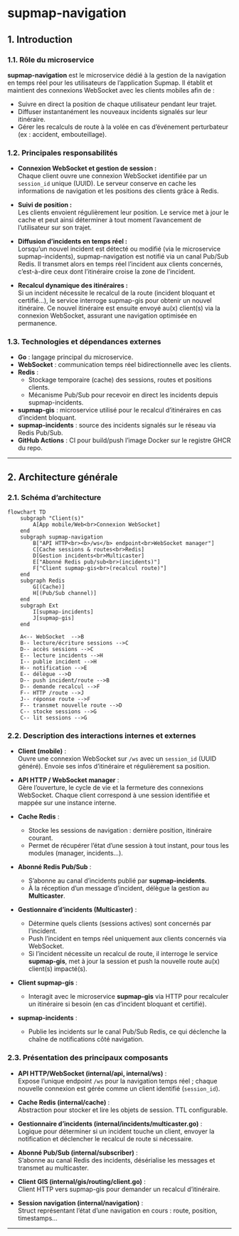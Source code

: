# supmap-navigation

## 1. Introduction

### 1.1. Rôle du microservice

**supmap-navigation** est le microservice dédié à la gestion de la navigation en temps réel pour les utilisateurs de l’application Supmap. Il établit et maintient des connexions WebSocket avec les clients mobiles afin de :
- Suivre en direct la position de chaque utilisateur pendant leur trajet.
- Diffuser instantanément les nouveaux incidents signalés sur leur itinéraire.
- Gérer les recalculs de route à la volée en cas d’événement perturbateur (ex : accident, embouteillage).

### 1.2. Principales responsabilités

- **Connexion WebSocket et gestion de session :**  
  Chaque client ouvre une connexion WebSocket identifiée par un `session_id` unique (UUID). Le serveur conserve en cache les informations de navigation et les positions des clients grâce à Redis.

- **Suivi de position :**  
  Les clients envoient régulièrement leur position. Le service met à jour le cache et peut ainsi déterminer à tout moment l’avancement de l’utilisateur sur son trajet.

- **Diffusion d’incidents en temps réel :**  
  Lorsqu’un nouvel incident est détecté ou modifié (via le microservice supmap-incidents), supmap-navigation est notifié via un canal Pub/Sub Redis. Il transmet alors en temps réel l’incident aux clients concernés, c’est-à-dire ceux dont l’itinéraire croise la zone de l’incident.

- **Recalcul dynamique des itinéraires :**  
  Si un incident nécessite le recalcul de la route (incident bloquant et certifié…), le service interroge supmap-gis pour obtenir un nouvel itinéraire. Ce nouvel itinéraire est ensuite envoyé au(x) client(s) via la connexion WebSocket, assurant une navigation optimisée en permanence.

### 1.3. Technologies et dépendances externes

- **Go** : langage principal du microservice.
- **WebSocket** : communication temps réel bidirectionnelle avec les clients.
- **Redis** : 
  - Stockage temporaire (cache) des sessions, routes et positions clients.
  - Mécanisme Pub/Sub pour recevoir en direct les incidents depuis supmap-incidents.
- **supmap-gis** : microservice utilisé pour le recalcul d’itinéraires en cas d’incident bloquant.
- **supmap-incidents** : source des incidents signalés sur le réseau via Redis Pub/Sub.
- **GitHub Actions** : CI pour build/push l’image Docker sur le registre GHCR du repo.

---

## 2. Architecture générale

### 2.1. Schéma d’architecture

```mermaid
flowchart TD
    subgraph "Client(s)"
        A[App mobile/Web<br>Connexion WebSocket]
    end
    subgraph supmap-navigation
        B["API HTTP<br><b>/ws</b> endpoint<br>WebSocket manager"]
        C[Cache sessions & routes<br>Redis]
        D[Gestion incidents<br>Multicaster]
        E["Abonné Redis pub/sub<br>(incidents)"]
        F["Client supmap-gis<br>(recalcul route)"]
    end
    subgraph Redis
        G[(Cache)]
        H[(Pub/Sub channel)]
    end
    subgraph Ext
        I[supmap-incidents]
        J[supmap-gis]
    end

    A<-- WebSocket  -->B
    B-- lecture/écriture sessions -->C
    D-- accès sessions -->C
    E-- lecture incidents -->H
    I-- publie incident -->H
    H-- notification -->E
    E-- délègue -->D
    D-- push incident/route -->B
    D-- demande recalcul -->F
    F-- HTTP /route -->J
    J-- réponse route -->F
    F-- transmet nouvelle route -->D
    C-- stocke sessions -->G
    C-- lit sessions -->G
```

### 2.2. Description des interactions internes et externes

- **Client (mobile)** :  
  Ouvre une connexion WebSocket sur `/ws` avec un `session_id` (UUID généré). Envoie ses infos d’itinéraire et régulièrement sa position.

- **API HTTP / WebSocket manager** :  
  Gère l’ouverture, le cycle de vie et la fermeture des connexions WebSocket. Chaque client correspond à une session identifiée et mappée sur une instance interne.

- **Cache Redis** :
    - Stocke les sessions de navigation : dernière position, itinéraire courant.
    - Permet de récupérer l’état d’une session à tout instant, pour tous les modules (manager, incidents…).

- **Abonné Redis Pub/Sub** :
    - S’abonne au canal d’incidents publié par **supmap-incidents**.
    - À la réception d’un message d’incident, délègue la gestion au **Multicaster**.

- **Gestionnaire d’incidents (Multicaster)** :
    - Détermine quels clients (sessions actives) sont concernés par l’incident.
    - Push l’incident en temps réel uniquement aux clients concernés via WebSocket.
    - Si l’incident nécessite un recalcul de route, il interroge le service **supmap-gis**, met à jour la session et push la nouvelle route au(x) client(s) impacté(s).

- **Client supmap-gis** :
    - Interagit avec le microservice **supmap-gis** via HTTP pour recalculer un itinéraire si besoin (en cas d’incident bloquant et certifié).

- **supmap-incidents** :
    - Publie les incidents sur le canal Pub/Sub Redis, ce qui déclenche la chaîne de notifications côté navigation.

### 2.3. Présentation des principaux composants

- **API HTTP/WebSocket (internal/api, internal/ws)** :  
  Expose l’unique endpoint `/ws` pour la navigation temps réel ; chaque nouvelle connexion est gérée comme un client identifié (`session_id`).

- **Cache Redis (internal/cache)** :  
  Abstraction pour stocker et lire les objets de session. TTL configurable.

- **Gestionnaire d’incidents (internal/incidents/multicaster.go)** :  
  Logique pour déterminer si un incident touche un client, envoyer la notification et déclencher le recalcul de route si nécessaire.

- **Abonné Pub/Sub (internal/subscriber)** :  
  S’abonne au canal Redis des incidents, désérialise les messages et transmet au multicaster.

- **Client GIS (internal/gis/routing/client.go)** :  
  Client HTTP vers supmap-gis pour demander un recalcul d’itinéraire.

- **Session navigation (internal/navigation)** :  
  Struct représentant l’état d’une navigation en cours : route, position, timestamps…

---


